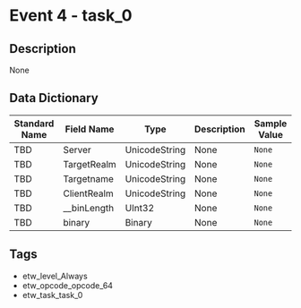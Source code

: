 # Event 4 - task_0

## Description
None

## Data Dictionary
|Standard Name|Field Name|Type|Description|Sample Value|
|---|---|---|---|---|
|TBD|Server|UnicodeString|None|`None`|
|TBD|TargetRealm|UnicodeString|None|`None`|
|TBD|Targetname|UnicodeString|None|`None`|
|TBD|ClientRealm|UnicodeString|None|`None`|
|TBD|__binLength|UInt32|None|`None`|
|TBD|binary|Binary|None|`None`|

## Tags
* etw_level_Always
* etw_opcode_opcode_64
* etw_task_task_0